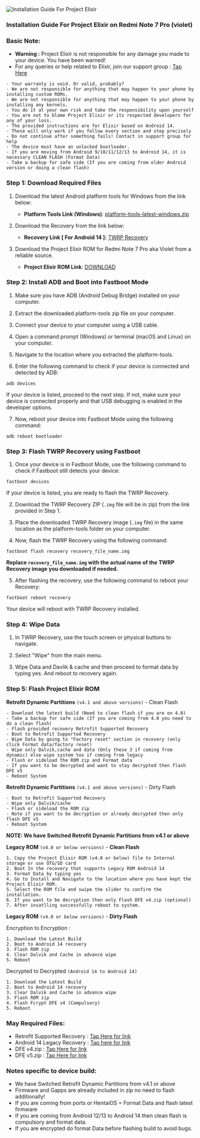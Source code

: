 ![Installation Guide For Project Elixir](https://i.imgur.com/42LxtAl.png)

### Installation Guide For Project Elixir on Redmi Note 7 Pro (violet)

###  **Basic Note:** 
- **Warning :** Project Elixir is not responsible for any damage you made to your device. You have been warned!
- For any queries or help related to Elixir, join our support group : [Tap Here](https://telegram.me/Elixir_Discussion)
```
- Your warranty is void. Or valid, probably?
- We are not responsible for anything that may happen to your phone by installing custom ROMs.
- We are not responsible for anything that may happen to your phone by installing any kernels.
- You do it at your own risk and take the responsibility upon yourself 
- You are not to blame Project Elixir or its respected developers for any of your loss.
- The provided instructions are for Elixir based on Android 14.
- These will only work if you follow every section and step precisely
- Do not continue after something fails! Contact in support group for help
- The device must have an unlocked bootloader.
- If you are moving from Android 9/10/11/12/13 to Android 14, it is necessary CLEAN FLASH (Format Data)
- Take a backup for safe side (If you are coming from older Android version or doing a clean flash) 
```


### Step 1: Download Required Files
1. Download the latest Android platform tools for Windows from the link below:
   - **Platform Tools Link (Windows)**: [platform-tools-latest-windows.zip](https://dl.google.com/android/repository/platform-tools-latest-windows.zip)

2. Download the Recovery from the link below:
   - **Recovery Link [ For Android 14 ]:** [TWRP Recovery](https://www.pling.com/p/1623145/)

3. Download the Project Elixir ROM for Redmi Note 7 Pro aka Violet from a reliable source.
   - **Project Elixir ROM Link**: [DOWNLOAD](https://projectelixiros.com/device/violet)

### Step 2: Install ADB and Boot into Fastboot Mode
1. Make sure you have ADB (Android Debug Bridge) installed on your computer. 

2. Extract the downloaded platform-tools zip file on your computer.

3. Connect your device to your computer using a USB cable.

4. Open a command prompt (Windows) or terminal (macOS and Linux) on your computer.

5. Navigate to the location where you extracted the platform-tools.

6. Enter the following command to check if your device is connected and detected by ADB:

```
adb devices
```

If your device is listed, proceed to the next step. If not, make sure your device is connected properly and that USB debugging is enabled in the developer options.

7. Now, reboot your device into Fastboot Mode using the following command:

```
adb reboot bootloader
```

### Step 3: Flash TWRP Recovery using Fastboot
1. Once your device is in Fastboot Mode, use the following command to check if Fastboot still detects your device:

```
fastboot devices
```

If your device is listed, you are ready to flash the TWRP Recovery.

2. Download the TWRP Recovery ZIP (`.img` file will be in zip) from the link provided in Step 1.

3. Place the downloaded TWRP Recovery image (`.img` file) in the same location as the platform-tools folder on your computer.

4. Now, flash the TWRP Recovery using the following command:

```
fastboot flash recovery recovery_file_name.img
```

**Replace `recovery_file_name.img` with the actual name of the TWRP Recovery image you downloaded if needed.**

5. After flashing the recovery, use the following command to reboot your Recovery:

```
fastboot reboot recovery
```

Your device will reboot with TWRP Recovery installed.

### Step 4: Wipe Data
1. In TWRP Recovery, use the touch screen or physical buttons to navigate.

2. Select "Wipe" from the main menu.

3. Wipe Data and Davlik & cache and then proceed to format data by typing yes. And reboot to recovery again.

### Step 5: Flash Project Elixir ROM

**Retrofit Dynamic Partitions** `(v4.1 and above versions)` - Clean Flash
```
- Download the latest build (Need to clean flash if you are on 4.0)
- Take a backup for safe side (If you are coming from 4.0 you need to do a clean flash)
- Flash provided recovery Retrofit Supported Recovery
- Boot to Retrofit Supported Recovery
- Wipe Data by going to "Factory reset" section in recovery (only click Format data/factory reset)
﻿﻿- Wipe only Dalvik,cache and data (Only these 3 if coming from dynamic) else wipe system too if coming from legacy
﻿﻿- Flash or sideload the ROM zip and Format data
- If you want to be decrypted and want to stay decrypted then flash DFE v5
- Reboot System
```

**Retrofit Dynamic Partitions** `(v4.1 and above versions)` - Dirty Flash
```
- Boot to Retrofit Supported Recovery
- Wipe only Dalvik/cache
- Flash or sideload the ROM zip
﻿﻿- Note if you want to be decryption or already decrypted then only flash DFE v5
- Reboot System
```
**NOTE: We have Switched Retrofit Dynamic Partitions from v4.1 or above**


**Legacy ROM** `(v4.0 or below versions)` - **Clean Flash**
```
1. Copy the Project Elixir ROM (v4.0 or below) file to Internal storage or use OTG/SD card
2. Boot In the recovery that supports Legacy ROM Android 14
3. Format Data by typing yes
4. Go to Install and Navigate to the location where you have kept the Project Elixir ROM.
5. Select the ROM file and swipe the slider to confirm the installation.
6. If you want to be decryption then only Flash DFE v4.zip (optional)
7. After insatlling successfully reboot to system.
```

**Legacy ROM** `(v4.0 or below versions)` - **Dirty Flash**

Encryption to Encryption :
```
1. Download the Latest Build
2. Boot to Android 14 recovery
3. Flash ROM zip
4. Clear Dalvik and Cache in advance wipe
5. Reboot
```

Decrypted to Decrypted `(Android 14 to Android 14)`
```
1. Download the Latest Build
2. Boot to Android 14 recovery
3. Clear Dalvik and Cache in advance wipe
3. Flash ROM zip
4. Flash Fcrypt DFE v4 (Compulsory)
5. Reboot
```

### May Required Files:
- Retrofit Supported Recovery : [Tap Here for link](https://sourceforge.net/projects/project-elixir/files/fourteen/violet/recovery/recovery_ProjectElixir_4.1_violet-14.0-20240221-1451-OFFICIAL.img/download)
- Android 14 Legacy Recovery : [Tap here for link](https://sourceforge.net/projects/project-elixir/files/fourteen/violet/recovery/recovery.img/download)
- DFE v4.zip : [Tap Here for link](https://sourceforge.net/projects/project-elixir/files/fourteen/violet/dfe/DFE%20v4.zip/download)
- DFE v5.zip : [Tap Here for link](https://sourceforge.net/projects/project-elixir/files/fourteen/violet/dfe/DFE%20v5.zip/download)

### Notes specific to device build:
- We have Switched Retrofit Dynamic Partitions from v4.1 or above
- Firmware and Gapps are already included in zip no need to flash additionally!
- If you are coming from ports or HentaiOS = Format Data and flash latest firmware
- If you are coming from Android 12/13 to Android 14 then clean flash is compulsory and format data.
- If you are encrypted do format Data before flashing build to avoid bugs.

